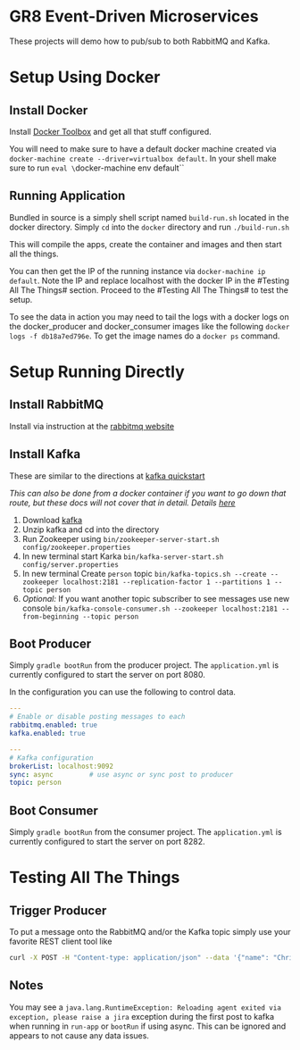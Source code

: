 GR8 Event-Driven Microservices
=======

These projects will demo how to pub/sub to both RabbitMQ and Kafka.

Setup Using Docker
=====

Install Docker
-----
Install [Docker Toolbox](https://docs.docker.com/mac/step_one/) and get all that stuff configured.

You will need to make sure to have a default docker machine created via `docker-machine create --driver=virtualbox default`.  In your shell make sure to run `eval \`docker-machine env default\``

Running Application
----
Bundled in source is a simply shell script named `build-run.sh` located in the docker directory.  Simply `cd` into the `docker` directory and run `./build-run.sh`

This will compile the apps, create the container and images and then start all the things.

You can then get the IP of the running instance via `docker-machine ip default`.  Note the IP and replace localhost with the docker IP in the #Testing All The Things# section.  Proceed to the #Testing All The Things# to test the setup. 

To see the data in action you may need to tail the logs with a docker logs on the docker_producer and docker_consumer images like the following `docker logs -f db18a7ed796e`.  To get the image names do a `docker ps` command.

Setup Running Directly
=====

Install RabbitMQ
---
Install via instruction at the [rabbitmq website](https://www.rabbitmq.com/install-standalone-mac.html)

Install Kafka
---
These are similar to the directions at [kafka quickstart](http://kafka.apache.org/documentation.html#quickstart)

_This can also be done from a docker container if you want to go down that route, but these docs will not cover that in detail. Details [here](https://github.com/wurstmeister/kafka-docker)_

1. Download [kafka](https://www.apache.org/dyn/closer.cgi?path=/kafka/0.9.0.0/kafka_2.11-0.9.0.0.tgz)
2. Unzip kafka and cd into the directory
3. Run Zookeeper using `bin/zookeeper-server-start.sh config/zookeeper.properties`
4. In new terminal start Karka `bin/kafka-server-start.sh config/server.properties`
5. In new terminal Create `person` topic `bin/kafka-topics.sh --create --zookeeper localhost:2181 --replication-factor 1 --partitions 1 --topic person`
6. _Optional:_ If you want another topic subscriber to see messages use new console `bin/kafka-console-consumer.sh --zookeeper localhost:2181 --from-beginning --topic person`

Boot Producer
----
Simply `gradle bootRun` from the producer project.   The `application.yml` is currently configured to start the server on port 8080.

In the configuration you can use the following to control data.

``` yaml
---
# Enable or disable posting messages to each
rabbitmq.enabled: true
kafka.enabled: true

---
# Kafka configuration
brokerList: localhost:9092
sync: async         # use async or sync post to producer
topic: person
```

Boot Consumer
---
Simply `gradle bootRun` from the consumer project.  The `application.yml` is currently configured to start the server on port 8282.



Testing All The Things
======

Trigger Producer
---
To put a message onto the RabbitMQ and/or the Kafka topic simply use your favorite REST client tool like

```bash
curl -X POST -H "Content-type: application/json" --data '{"name": "Christian"}' http://localhost:8080/person
```

Notes
---
You may see a `java.lang.RuntimeException: Reloading agent exited via exception, please raise a jira` exception during the first post to kafka when running in `run-app` or `bootRun` if using async.  This can be ignored and appears to not cause any data issues.